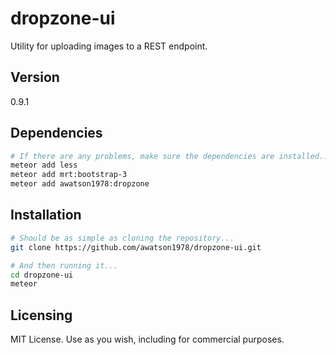 dropzone-ui
===================

Utility for uploading images to a REST endpoint.

Version
------------------------
0.9.1


Dependencies
------------------------
````sh
# If there are any problems, make sure the dependencies are installed...
meteor add less
meteor add mrt:bootstrap-3
meteor add awatson1978:dropzone
````

Installation
------------------------

````sh
# Should be as simple as cloning the repository...  
git clone https://github.com/awatson1978/dropzone-ui.git

# And then running it...
cd dropzone-ui
meteor
````


Licensing
------------------------

MIT License. Use as you wish, including for commercial purposes.
